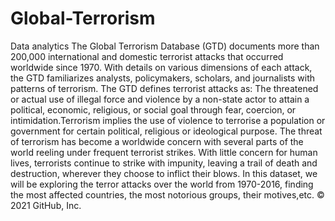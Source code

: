 # Global-Terrorism
Data analytics
The Global Terrorism Database (GTD) documents more than 200,000 international and domestic terrorist attacks that occurred worldwide since 1970. 
With details on various dimensions of each attack, the GTD familiarizes analysts, policymakers, scholars, and journalists with patterns of terrorism. 
The GTD defines terrorist attacks as: The threatened or actual use of illegal force and violence by a non-state actor to attain a political, economic, religious, 
or social goal through fear, coercion, or intimidation.Terrorism implies the use of violence to terrorise a population or government for certain political, religious 
or ideological purpose. The threat of terrorism has become a worldwide concern with several parts of the world reeling under frequent terrorist strikes. With little 
concern for human lives, terrorists continue to strike with impunity, leaving a trail of death and destruction, wherever they choose to inflict their blows.
In this dataset, we will be exploring the terror attacks over the world from 1970-2016, finding the most affected countries, the most notorious groups, their motives,etc.
© 2021 GitHub, Inc.
